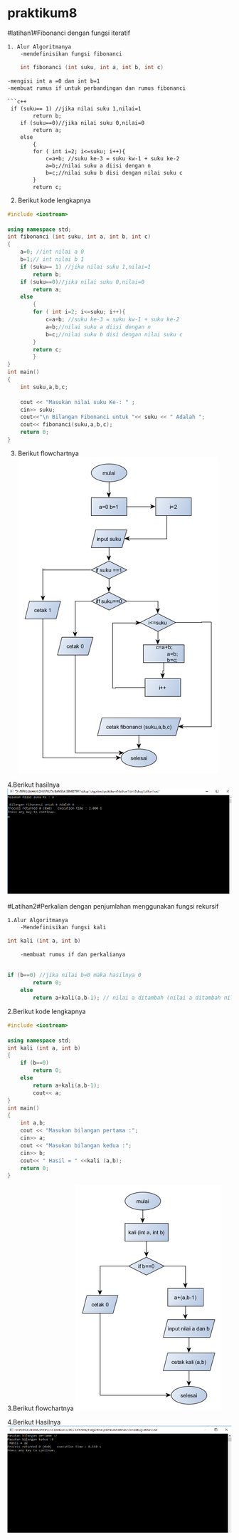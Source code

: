 # praktikum8

#latihan1#Fibonanci dengan fungsi iteratif

```
1. Alur Algoritmanya
	-mendefinisikan fungsi fibonanci
```
```c++
	int fibonanci (int suku, int a, int b, int c)
```
	-mengisi int a =0 dan int b=1
	-membuat rumus if untuk perbandingan dan rumus fibonanci
```
```c++
 if (suku== 1) //jika nilai suku 1,nilai=1
        return b;
    if (suku==0)//jika nilai suku 0,nilai=0
        return a;
    else
        {
        for ( int i=2; i<=suku; i++){
            c=a+b; //suku ke-3 = suku kw-1 + suku ke-2
            a=b;//nilai suku a diisi dengan n
            b=c;//nilai suku b disi dengan nilai suku c
        }
        return c;
```
2. Berikut kode lengkapnya
```c++
#include <iostream>

using namespace std;
int fibonanci (int suku, int a, int b, int c)
{
    a=0; //int nilai a 0
    b=1;// int nilai b 1
    if (suku== 1) //jika nilai suku 1,nilai=1
        return b;
    if (suku==0)//jika nilai suku 0,nilai=0
        return a;
    else
        {
        for ( int i=2; i<=suku; i++){
            c=a+b; //suku ke-3 = suku kw-1 + suku ke-2
            a=b;//nilai suku a diisi dengan n
            b=c;//nilai suku b disi dengan nilai suku c
        }
        return c;
        }
}
int main()
{
    int suku,a,b,c;

    cout << "Masukan nilai suku Ke-: " ;
    cin>> suku;
    cout<<"\n Bilangan Fibonanci untuk "<< suku << " Adalah ";
    cout<< fibonanci(suku,a,b,c);
    return 0;
}
```
3. Berikut flowchartnya
![img](https://raw.githubusercontent.com/aseps12/praktikum8/master/1.png)

4.Berikut hasilnya
![img](https://raw.githubusercontent.com/aseps12/praktikum8/master/hasil1.png)

#Latihan2#Perkalian dengan penjumlahan menggunakan fungsi rekursif
```
1.Alur Algoritmanya
	-Mendefinisikan fungsi kali
```
```c++
int kali (int a, int b)
```
```
	-membuat rumus if dan perkalianya
```
```c++

if (b==0) //jika nilai b=0 maka hasilnya 0
        return 0;
    else
        return a+kali(a,b-1); // nilai a ditambah (nilai a ditambah nilai b dikurangi 1)
```
2.Berikut kode lengkapnya
```c++
#include <iostream>

using namespace std;
int kali (int a, int b)
{
    if (b==0)
        return 0;
    else
        return a+kali(a,b-1);
        cout<< a;
}
int main()
{
    int a,b;
    cout << "Masukan bilangan pertama :";
    cin>> a;
    cout << "Masukan bilangan kedua :";
    cin>> b;
    cout<< " Hasil = " <<kali (a,b);
    return 0;
}
```
3.Berikut flowchartnya
![img](https://raw.githubusercontent.com/aseps12/praktikum8/master/2.png)

4.Berikut Hasilnya
![img](https://raw.githubusercontent.com/aseps12/praktikum8/master/hasil2.png)
